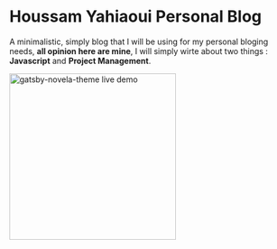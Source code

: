 # Houssam Yahiaoui Personal Blog
A minimalistic, simply blog that I will be using for my personal bloging needs, **all opinion here are mine**, I will simply wirte about two things : **Javascript** and **Project Management**.

<div>
<a href="http://coderevamp.com/" target="_blank">
<img src="https://raw.githubusercontent.com/narative/gatsby-theme-novela-example/master/assets/gatsby-theme-novela-cta-demo.jpg" alt="gatsby-novela-theme live demo" width="295px" />
</a>
</div>